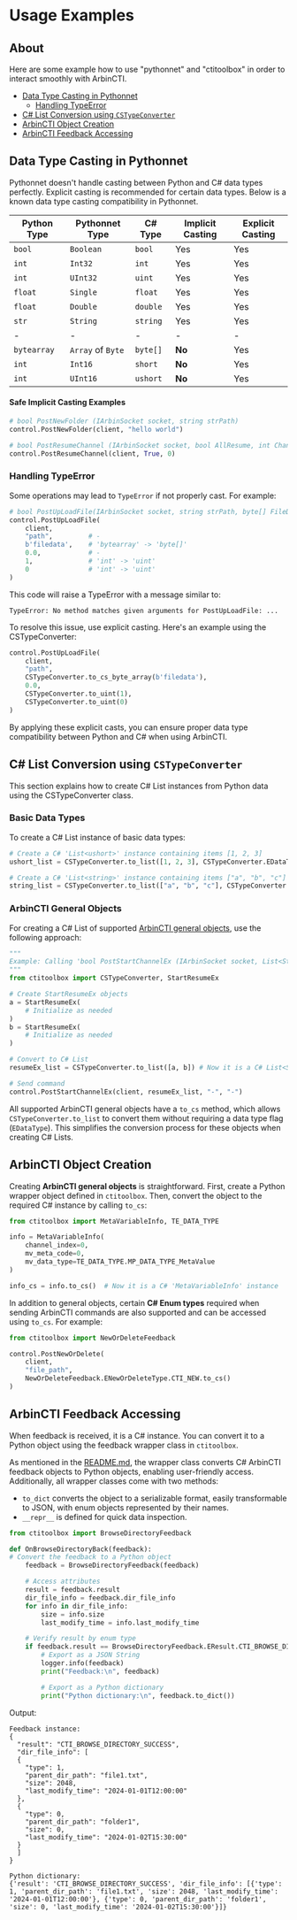 # Usage Examples
## About
Here are some example how to use "pythonnet" and "ctitoolbox" in order to interact smoothly with ArbinCTI.
- [Data Type Casting in Pythonnet](#data-type-casting-in-pythonnet)
  - [Handling TypeError](#handling-typeerror)
- [C# List Conversion using `CSTypeConverter`](#c-list-conversion-using-cstypeconverter)
- [ArbinCTI Object Creation](#arbincti-object-creation)
- [ArbinCTI Feedback Accessing](#arbincti-feedback-accessing)

## Data Type Casting in Pythonnet
Pythonnet doesn't handle casting between Python and C# data types perfectly. Explicit casting is recommended for certain data types. Below is a known data type casting compatibility in Pythonnet.

| Python Type | Pythonnet Type    | C# Type  | Implicit Casting       | Explicit Casting |
|-------------|-------------------|----------|------------------------|------------------|
| `bool`      | `Boolean`         | `bool`   | Yes                    | Yes              |
| `int`       | `Int32`           | `int`    | Yes                    | Yes              |
| `int`       | `UInt32`          | `uint`   | Yes                    | Yes              |
| `float`     | `Single`          | `float`  | Yes                    | Yes              |
| `float`     | `Double`          | `double` | Yes                    | Yes              |
| `str`       | `String`          | `string` | Yes                    | Yes              |
|-|-|-|-|-|
| `bytearray` | `Array` of `Byte` | `byte[]` | **No**                 | Yes              |
| `int`       | `Int16`           | `short`  | **No**                 | Yes              |
| `int`       | `UInt16`          | `ushort` | **No**                 | Yes              |


#### Safe Implicit Casting Examples
```python
# bool PostNewFolder (IArbinSocket socket, string strPath)
control.PostNewFolder(client, "hello world")

# bool PostResumeChannel (IArbinSocket socket, bool AllResume, int ChannelIndex) 
control.PostResumeChannel(client, True, 0)
```

### Handling TypeError
Some operations may lead to `TypeError` if not properly cast. For example:
```python
# bool PostUpLoadFile(IArbinSocket socket, string strPath, byte[] FileData, double time, uint uGeneralPackage, uint PackageIndex)
control.PostUpLoadFile(
    client, 
    "path",         # -
    b'filedata',    # 'bytearray' -> 'byte[]'
    0.0,            # -
    1,              # 'int' -> 'uint'          
    0               # 'int' -> 'uint'        
) 
```
This code will raise a TypeError with a message similar to:
```
TypeError: No method matches given arguments for PostUpLoadFile: ...
```

To resolve this issue, use explicit casting. Here's an example using the CSTypeConverter:
```python
control.PostUpLoadFile(
    client, 
    "path",     
    CSTypeConverter.to_cs_byte_array(b'filedata'),  
    0.0,        
    CSTypeConverter.to_uint(1),
    CSTypeConverter.to_uint(0) 
) 
```
By applying these explicit casts, you can ensure proper data type compatibility between Python and C# when using ArbinCTI.

## C# List Conversion using `CSTypeConverter`
This section explains how to create C# List instances from Python data using the CSTypeConverter class.
### Basic Data Types
To create a C# List instance of basic data types:
```python
# Create a C# 'List<ushort>' instance containing items [1, 2, 3]
ushort_list = CSTypeConverter.to_list([1, 2, 3], CSTypeConverter.EDataType.USHORT)

# Create a C# 'List<string>' instance containing items ["a", "b", "c"]
string_list = CSTypeConverter.to_list(["a", "b", "c"], CSTypeConverter.EDataType.STRING)
```
### ArbinCTI General Objects
For creating a C# List of supported [ArbinCTI general objects](README.md#general-objects), use the following approach:
```python
"""
Example: Calling 'bool PostStartChannelEx (IArbinSocket socket, List<StartResumeEx> resumeEx, string Creators, string Comments)'
"""
from ctitoolbox import CSTypeConverter, StartResumeEx

# Create StartResumeEx objects
a = StartResumeEx(
    # Initialize as needed
)
b = StartResumeEx(
    # Initialize as needed
)

# Convert to C# List
resumeEx_list = CSTypeConverter.to_list([a, b]) # Now it is a C# List<StartResumeEx> instance

# Send command
control.PostStartChannelEx(client, resumeEx_list, "-", "-")
```
All supported ArbinCTI general objects have a `to_cs` method, which allows `CSTypeConverter.to_list` to convert them without requiring a data type flag (`EDataType`). This simplifies the conversion process for these objects when creating C# Lists.

## ArbinCTI Object Creation
Creating **ArbinCTI general objects** is straightforward. First, create a Python wrapper object defined in `ctitoolbox`. Then, convert the object to the required C# instance by calling `to_cs`:
```python
from ctitoolbox import MetaVariableInfo, TE_DATA_TYPE

info = MetaVariableInfo(
    channel_index=0,
    mv_meta_code=0,
    mv_data_type=TE_DATA_TYPE.MP_DATA_TYPE_MetaValue
)

info_cs = info.to_cs()  # Now it is a C# 'MetaVariableInfo' instance
```

In addition to general objects, certain **C# Enum types** required when sending ArbinCTI commands are also supported and can be accessed using `to_cs`. For example:
```python
from ctitoolbox import NewOrDeleteFeedback

control.PostNewOrDelete(
    client, 
    "file_path", 
    NewOrDeleteFeedback.ENewOrDeleteType.CTI_NEW.to_cs()
)
```

## ArbinCTI Feedback Accessing
When feedback is received, it is a C# instance. You can convert it to a Python object using the feedback wrapper class in `ctitoolbox`. 

As mentioned in the [README.md](README.md#feedback-objects), the wrapper class converts C# ArbinCTI feedback objects to Python objects, enabling user-friendly access. Additionally, all wrapper classes come with two methods:
- `to_dict` converts the object to a serializable format, easily transformable to JSON, with enum objects represented by their names.
- `__repr__` is defined for quick data inspection.

```python
from ctitoolbox import BrowseDirectoryFeedback

def OnBrowseDirectoryBack(feedback):
# Convert the feedback to a Python object
    feedback = BrowseDirectoryFeedback(feedback)

    # Access attributes
    result = feedback.result
    dir_file_info = feedback.dir_file_info
    for info in dir_file_info:
        size = info.size
        last_modify_time = info.last_modify_time

    # Verify result by enum type
    if feedback.result == BrowseDirectoryFeedback.EResult.CTI_BROWSE_DIRECTORY_SUCCESS:
        # Export as a JSON String
        logger.info(feedback)
        print("Feedback:\n", feedback)

        # Export as a Python dictionary
        print("Python dictionary:\n", feedback.to_dict())
```

Output:
```
Feedback instance:
{
  "result": "CTI_BROWSE_DIRECTORY_SUCCESS",
  "dir_file_info": [
  {
    "type": 1,
    "parent_dir_path": "file1.txt",
    "size": 2048,
    "last_modify_time": "2024-01-01T12:00:00"
  },
  {
    "type": 0,
    "parent_dir_path": "folder1",
    "size": 0,
    "last_modify_time": "2024-01-02T15:30:00"
  }
  ]
}

Python dictionary:
{'result': 'CTI_BROWSE_DIRECTORY_SUCCESS', 'dir_file_info': [{'type': 1, 'parent_dir_path': 'file1.txt', 'size': 2048, 'last_modify_time': '2024-01-01T12:00:00'}, {'type': 0, 'parent_dir_path': 'folder1', 'size': 0, 'last_modify_time': '2024-01-02T15:30:00'}]}
```
